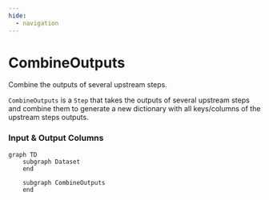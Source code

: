 ```yaml
---
hide:
  - navigation
---
```

# CombineOutputs

Combine the outputs of several upstream steps.



`CombineOutputs` is a `Step` that takes the outputs of several upstream steps and combine
    them to generate a new dictionary with all keys/columns of the upstream steps outputs.








### Input & Output Columns

``` mermaid
graph TD
	subgraph Dataset
	end

	subgraph CombineOutputs
	end


```









